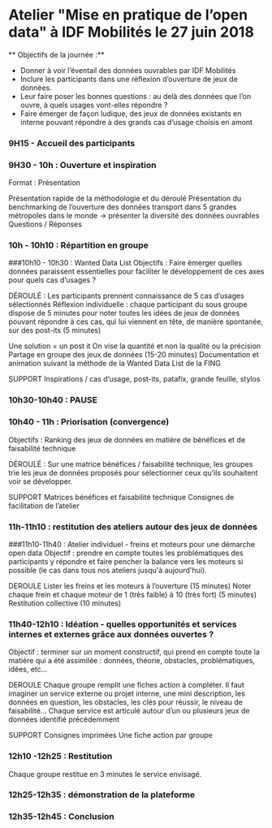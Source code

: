 # Atelier "Mise en pratique de l’open data" à IDF Mobilités le 27 juin 2018 

** Objectifs de la journée :**
- Donner à voir l’éventail des données ouvrables par IDF Mobilités
- Inclure les participants dans une réflexion d’ouverture de jeux de données. 
- Leur faire poser les bonnes questions : au delà des données que l’on ouvre, à quels usages vont-elles répondre  ? 
- Faire émerger de façon ludique, des jeux de données existants en interne pouvant répondre à des grands cas d’usage choisis en amont


### 9H15 - Accueil des participants

### 9H30 - 10h : Ouverture et inspiration
Format : Présentation

Présentation rapide de la méthodologie et du déroulé
Présentation du benchmarking de l’ouverture des données transport dans 5 grandes métropoles dans le monde
→ présenter la diversité des données ouvrables
Questions / Réponses

### 10h - 10h10 : Répartition en groupe


###10h10 - 10h30 : Wanted Data List
Objectifs : Faire émerger quelles données paraissent essentielles pour faciliter le développement de ces axes pour quels cas d’usages ? 

DÉROULÉ :
Les participants prennent connaissance de 5 cas d’usages sélectionnés
Réflexion individuelle : chaque participant du sous groupe dispose de 5 minutes pour noter toutes les idées de jeux de données pouvant répondre à ces cas, qui lui viennent en tête, de manière spontanée, sur des post-its (5 minutes)

Une solution = un post it 
On vise la quantité et non la qualité ou la précision
Partage en groupe des jeux de données (15-20 minutes)
Documentation et animation suivant la méthode de la Wanted Data List de la FING
  
SUPPORT 
Inspirations / cas d’usage, post-its, patafix, grande feuille, stylos 

### 10h30-10h40 : PAUSE

### 10h40 - 11h : Priorisation (convergence)
Objectifs : Ranking des jeux de données en matière de bénéfices et de faisabilité technique 

DÉROULÉ :
Sur une matrice bénéfices / faisabilité technique, les groupes trie les jeux de données proposés pour sélectionner ceux qu’ils souhaitent voir se développer.

SUPPORT 
Matrices bénéfices et faisabilité technique 
Consignes de facilitation de l’atelier

### 11h-11h10 : restitution des ateliers autour des jeux de données

###11h10-11h40 : Atelier individuel - freins et moteurs pour une démarche open data
Objectif : prendre en compte toutes les problématiques des participants y répondre et faire pencher la balance vers les moteurs si possible (le cas dans tous nos ateliers jusqu'à aujourd'hui).

DEROULE
Lister les freins et les moteurs à l’ouverture (15 minutes)
Noter chaque frein et chaque moteur de 1 (très faible) à 10 (très fort) (5 minutes)
Restitution collective (10 minutes)

### 11h40-12h10 : Idéation - quelles opportunités et services internes et externes grâce aux données ouvertes ?

Objectif : terminer sur un moment constructif, qui prend en compte toute la matière qui a été assimilée : données, théorie, obstacles, problématiques, idées, etc...

DEROULE 
Chaque groupe remplit une fiches action à compléter.
Il faut imaginer un service externe ou projet interne, une mini description, les données en question, les obstacles, les clés pour réussir, le niveau de faisabilité…
Chaque service est articulé autour d’un ou plusieurs jeux de données identifié précédemment

SUPPORT
Consignes imprimées
Une fiche action par groupe

### 12h10 -12h25 : Restitution
Chaque groupe restitue en 3 minutes le service envisagé. 

### 12h25-12h35 : démonstration de la plateforme

### 12h35-12h45 : Conclusion				


